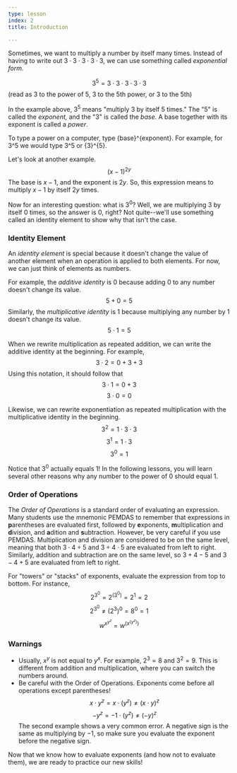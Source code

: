 ```yaml
---
type: lesson
index: 2
title: Introduction

---
```


Sometimes, we want to multiply a number by itself many times. Instead of having to write out $3\cdot3\cdot3\cdot3\cdot3$, we can use something called *exponential form.*

$$3^5=3\cdot3\cdot3\cdot3\cdot3$$
(read as 3 to the power of 5, 3 to the 5th power, or 3 to the 5th)

In the example above, $3^5$ means "multiply 3 by itself 5 times." The "$5$" is called the *exponent,* and the "$3$" is called the *base.* A base together with its exponent is called a *power*.

To type a power on a computer, type {base}^{exponent}. For example, for $3$^$5$ we would type $3$^$5$ or {$3$}^{$5$}. 

Let's look at another example. 
$$(x-1)^{2y}$$
The base is $x-1$, and the exponent is $2y$. So, this expression means to multiply $x-1$ by itself $2y$ times.

Now for an interesting question: what is $3^0$? Well, we are multiplying $3$ by itself $0$ times, so the answer is $0$, right? Not quite--we'll use something called an identity element to show why that isn't the case. 

### Identity Element
An *identity element* is special because it doesn't change the value of another element when an operation is applied to both elements. For now, we can just think of elements as numbers. 

For example, the *additive identity* is 0 because adding 0 to any number doesn't change its value. 
$$5+0=5$$
Similarly, the *multiplicative identity* is 1 because multiplying any number by 1 doesn't change its value.  
$$5\cdot1=5$$

When we rewrite multiplication as repeated addition, we can write the additive identity at the beginning. For example, 
$$3\cdot2=0+3+3$$
Using this notation, it should follow that 
$$3\cdot1=0+3$$
$$3\cdot0=0$$

Likewise, we can rewrite exponentiation as repeated multiplication with the multiplicative identity in the beginning.
$$3^2=1\cdot3\cdot3$$
$$3^1=1\cdot3$$
$$3^0=1$$

Notice that $3^0$ actually equals $1$! In the following lessons, you will learn several other reasons why any number to the power of $0$ should equal $1$.

### Order of Operations
The *Order of Operations* is a standard order of evaluating an expression. Many students use the mnemonic PEMDAS to remember that expressions in **p**arentheses are evaluated first, followed by **e**xponents, **m**ultiplication and **d**ivision, and **a**dition and **s**ubtraction. However, be very careful if you use PEMDAS. Multiplication and division are considered to be on the same level, meaning that both $3\cdot4\div5$ and $3\div4\cdot5$ are evaluated from left to right. Similarly, addition and subtraction are on the same level, so $3+4-5$ and $3-4+5$ are evaluated from left to right.

For "towers" or "stacks" of exponents, evaluate the expression from top to bottom. For instance, 
$$2^{3^0}=2^{(3^0)}=2^1=2$$
$$2^{3^0}\neq(2^3)^0=8^0=1$$
$$w^{x^{y^z}}=w^{(x^{(y^z)})}$$

### Warnings
- Usually, $x^y$ is not equal to $y^x$. For example, $2^3=8$ and $3^2=9$. This is different from addition and multiplication, where you can switch the numbers around. 
- Be careful with the Order of Operations. Exponents come before all operations except parentheses!
$$x\cdot y^z=x\cdot(y^z)​\neq (x\cdot y)^z$$
$$-y^z=-1\cdot(y^z)​\neq (-y)^z$$
The second example shows a very common error. A negative sign is the same as multiplying by $-1$, so make sure you evaluate the exponent before the negative sign.

Now that we know how to evaluate exponents (and how not to evaluate them), we are ready to practice our new skills!
<!--stackedit_data:
eyJoaXN0b3J5IjpbNjgyMDUwNDkwLDE0MTYxNTgyMzcsNTY1NT
EwNDMwLC0xMjQyOTE5MTA5LDUyMzQ2NTc5NCwxNjg3NjI2MDgz
XX0=
-->